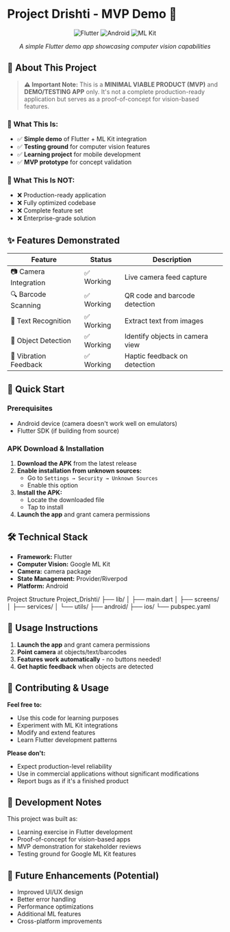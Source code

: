 # Project Drishti - MVP Demo 🎯

<div align="center">

![Flutter](https://img.shields.io/badge/Flutter-02569B?style=for-the-badge&logo=flutter&logoColor=white)
![Android](https://img.shields.io/badge/Android-3DDC84?style=for-the-badge&logo=android&logoColor=white)
![ML Kit](https://img.shields.io/badge/Google_ML_Kit-4285F4?style=for-the-badge&logo=google&logoColor=white)

*A simple Flutter demo app showcasing computer vision capabilities*

</div>

## 📱 About This Project

> **⚠️ Important Note:** This is a **MINIMAL VIABLE PRODUCT (MVP)** and **DEMO/TESTING APP** only. It's not a complete production-ready application but serves as a proof-of-concept for vision-based features.

### 🎯 What This Is:
- ✅ **Simple demo** of Flutter + ML Kit integration
- ✅ **Testing ground** for computer vision features  
- ✅ **Learning project** for mobile development
- ✅ **MVP prototype** for concept validation

### 🚫 What This Is NOT:
- ❌ Production-ready application
- ❌ Fully optimized codebase
- ❌ Complete feature set
- ❌ Enterprise-grade solution

## ✨ Features Demonstrated

| Feature | Status | Description |
|---------|--------|-------------|
| 📷 Camera Integration | ✅ Working | Live camera feed capture |
| 🔍 Barcode Scanning | ✅ Working | QR code and barcode detection |
| 📝 Text Recognition | ✅ Working | Extract text from images |
| 🎯 Object Detection | ✅ Working | Identify objects in camera view |
| 📳 Vibration Feedback | ✅ Working | Haptic feedback on detection |

## 🚀 Quick Start

### Prerequisites
- Android device (camera doesn't work well on emulators)
- Flutter SDK (if building from source)

### APK Download & Installation

1. **Download the APK** from the latest release
2. **Enable installation from unknown sources:**
   - Go to `Settings → Security → Unknown Sources`
   - Enable this option
3. **Install the APK:**
   - Locate the downloaded file
   - Tap to install
4. **Launch the app** and grant camera permissions

## 🛠️ Technical Stack

- **Framework:** Flutter
- **Computer Vision:** Google ML Kit
- **Camera:** camera package
- **State Management:** Provider/Riverpod
- **Platform:** Android

Project Structure
Project_Drishti/
├── lib/
│   ├── main.dart
│   ├── screens/
│   ├── services/
│   └── utils/
├── android/
├── ios/
└── pubspec.yaml

## 🎨 Usage Instructions

1. **Launch the app** and grant camera permissions
2. **Point camera** at objects/text/barcodes
3. **Features work automatically** - no buttons needed!
4. **Get haptic feedback** when objects are detected

## 🤝 Contributing & Usage

**Feel free to:**
- Use this code for learning purposes
- Experiment with ML Kit integrations
- Modify and extend features
- Learn Flutter development patterns

**Please don't:**
- Expect production-level reliability
- Use in commercial applications without significant modifications
- Report bugs as if it's a finished product

## 📝 Development Notes

This project was built as:
- Learning exercise in Flutter development
- Proof-of-concept for vision-based apps
- MVP demonstration for stakeholder reviews
- Testing ground for Google ML Kit features

## 🔮 Future Enhancements (Potential)

- Improved UI/UX design
- Better error handling
- Performance optimizations
- Additional ML features
- Cross-platform improvements

  

